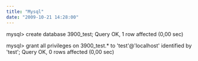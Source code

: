 ```yaml
---
title: "Mysql"
date: "2009-10-21 14:28:00"
---
```

mysql&gt; create database 3900_test;
Query OK, 1 row affected (0,00 sec)

mysql&gt; grant all privileges on 3900_test.* to 'test'@'localhost' identified by 'test';
Query OK, 0 rows affected (0,00 sec)
